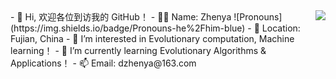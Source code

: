 <img align="right" src="https://count.getloli.com/get/@:dzhenya-pso?theme=rule34">
- 👋 Hi, 欢迎各位到访我的 GitHub！
- 🧑‍💻 Name: Zhenya ![Pronouns](https://img.shields.io/badge/Pronouns-he%2Fhim-blue)
- 📍 Location: Fujian, China
- 👀 I’m interested in Evolutionary computation, Machine learning！
- 🌱 I’m currently learning Evolutionary Algorithms & Applications！
- 📫 Email: dzhenya@163.com


<!---
dzhenya-pso/dzhenya-pso is a ✨ special ✨ repository because its `README.md` (this file) appears on your GitHub profile.
You can click the Preview link to take a look at your changes.
--->

